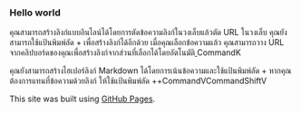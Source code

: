 ### Hello world

คุณสามารถสร้างลิงก์แบบอินไลน์ได้โดยการตัดข้อความลิงก์ในวงเล็บแล้วตัด URL ในวงเล็บ คุณยังสามารถใช้แป้นพิมพ์ลัด + เพื่อสร้างลิงก์ได้อีกด้วย เมื่อคุณเลือกข้อความแล้ว คุณสามารถวาง URL จากคลิปบอร์ดของคุณเพื่อสร้างลิงก์จากส่วนที่เลือกได้โดยอัตโนมัติ[ ]( )CommandK

คุณยังสามารถสร้างไฮเปอร์ลิงก์ Markdown ได้โดยการเน้นข้อความและใช้แป้นพิมพ์ลัด + หากคุณต้องการแทนที่ข้อความด้วยลิงก์ ให้ใช้แป้นพิมพ์ลัด ++CommandVCommandShiftV

This site was built using [GitHub Pages](https://pages.github.com/).

